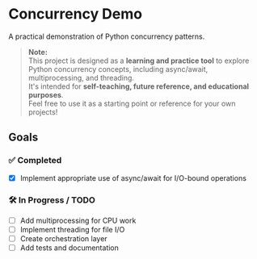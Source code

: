 # Concurrency Demo

A practical demonstration of Python concurrency patterns.

> **Note:**  
> This project is designed as a **learning and practice tool** to explore Python concurrency concepts, including async/await, multiprocessing, and threading.  
> It's intended for **self-teaching, future reference, and educational purposes**.  
> Feel free to use it as a starting point or reference for your own projects!

## Goals

### ✅ Completed

- [x] Implement appropriate use of async/await for I/O-bound operations

### 🛠️ In Progress / TODO

- [ ] Add multiprocessing for CPU work
- [ ] Implement threading for file I/O
- [ ] Create orchestration layer
- [ ] Add tests and documentation
